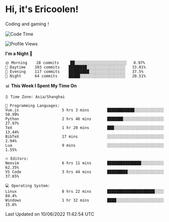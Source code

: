 # Hi, it's Ericoolen!
Coding and gaming！

<!--START_SECTION:waka-->
![Code Time](http://img.shields.io/badge/Code%20Time-316%20hrs%2036%20mins-blue)

![Profile Views](http://img.shields.io/badge/Profile%20Views-12-blue)

**I'm a Night 🦉** 

```text
🌞 Morning    28 commits     ██░░░░░░░░░░░░░░░░░░░░░░░   8.97% 
🌆 Daytime    103 commits    ████████░░░░░░░░░░░░░░░░░   33.01% 
🌃 Evening    117 commits    █████████░░░░░░░░░░░░░░░░   37.5% 
🌙 Night      64 commits     █████░░░░░░░░░░░░░░░░░░░░   20.51%

```


📊 **This Week I Spent My Time On** 

```text
⌚︎ Time Zone: Asia/Shanghai

💬 Programming Languages: 
Vue.js                   5 hrs 3 mins        ████████████░░░░░░░░░░░░░   50.99% 
Python                   2 hrs 46 mins       ███████░░░░░░░░░░░░░░░░░░   27.97% 
TeX                      1 hr 20 mins        ███░░░░░░░░░░░░░░░░░░░░░░   13.44% 
BibTeX                   17 mins             ░░░░░░░░░░░░░░░░░░░░░░░░░   2.94% 
Lua                      9 mins              ░░░░░░░░░░░░░░░░░░░░░░░░░   1.55%

🔥 Editors: 
Neovim                   6 hrs 11 mins       ███████████████░░░░░░░░░░   62.35% 
VS Code                  3 hrs 44 mins       █████████░░░░░░░░░░░░░░░░   37.65%

💻 Operating System: 
Linux                    8 hrs 22 mins       █████████████████████░░░░   84.4% 
Windows                  1 hr 32 mins        ████░░░░░░░░░░░░░░░░░░░░░   15.6%

```


 Last Updated on 10/06/2022 11:42:54 UTC
<!--END_SECTION:waka-->

